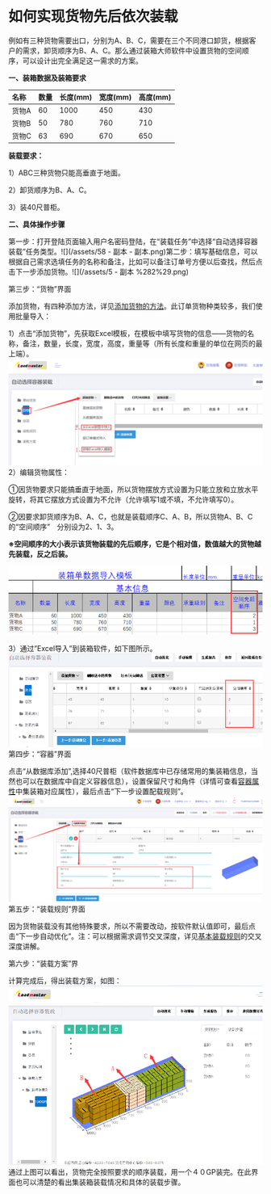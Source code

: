 # 如何实现货物先后依次装载

例如有三种货物需要出口，分别为A、B、C，需要在三个不同港口卸货，根据客户的需求，卸货顺序为B、A、C。那么通过装箱大师软件中设置货物的空间顺序，可以设计出完全满足这一需求的方案。

**一、装箱数据及装箱要求**

| 名称 | 数量 | 长度\(mm\) | 宽度\(mm\) | 高度\(mm\) |
| :--- | :--- | :--- | :--- | :--- |
| 货物A | 60 | 1000 | 450 | 430 |
| 货物B | 50 | 780 | 760 | 710 |
| 货物C | 63 | 690 | 670 | 650 |

**装载要求：**

1）ABC三种货物只能高垂直于地面。

2）卸货顺序为B、A、C。

3）装40尺普柜。

**二、具体操作步骤**

第一步：打开登陆页面输入用户名密码登陆，在“装载任务”中选择“自动选择容器装载”任务类型。![](/assets/58 - 副本 - 副本.png)第二步：填写基础信息，可以根据自己需求选填任务的名称和备注，比如可以备注订单号方便以后查找，然后点击下一步添加货物。![](/assets/5 - 副本 %282%29.png)

第三步：“货物”界面

添加货物，有四种添加方法，详见[添加货物的方法](https://doc.zhuangxiang.com/page/goods/add%20way.html)。此订单货物种类较多，我们使用批量导入：

1）点击“添加货物”，先获取Excel模板，在模板中填写货物的信息——货物的名称，备注，数量，长度，宽度，高度，重量等（所有长度和重量的单位在网页的最上端）。![](/assets/hjj)2）编辑货物属性：

①因货物要求只能搞垂直于地面，所以货物摆放方式设置为只能立放和立放水平旋转，将其它摆放方式设置为不允许（允许填写1或不填，不允许填写0）。

②因要求卸货顺序为B、A、C，也就是装载顺序C、A、B，所以货物A、B、C的“空间顺序”　分别设为2、1、3。

**※空间顺序的大小表示该货物装载的先后顺序，它是个相对值，数值越大的货物越先装载，反之后装。**

![](/assets/64.png)

3）通过”Excel导入”到装箱软件，如下图所示。![](/assets/65.png)第四步：“容器”界面

点击“从数据库添加”,选择40尺普柜（软件数据库中已存储常用的集装箱信息，当然也可以在数据库中自定义容器信息），设置保留尺寸和角件（详情可查看[容器属性](https://doc.zhuangxiang.com/page/container/property.html)中集装箱对应属性），最后点击“下一步设置配载规则”。![](/assets/hjgk)第五步：“装载规则”界面

因为货物装载没有其他特殊要求，所以不需要改动，按软件默认值即可，最后点击“下一步自动优化”。注：可以根据需求调节交叉深度，详见[基本装载规则](https://doc.zhuangxiang.com/page/Loading%20Rule/base%20rule.html)的交叉深度讲解。

第六步：“装载方案”界

计算完成后，得出装载方案，如图：![](/assets/66.png)通过上图可以看出，货物完全按照要求的顺序装载，用一个４０GP装完。在此界面也可以清楚的看出集装箱装载情况和具体的装载步骤。

